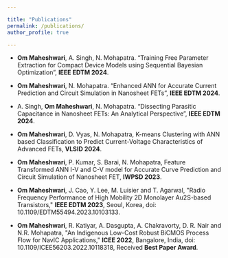 ```yaml
---

title: "Publications"
permalink: /publications/
author_profile: true

---
```



* **Om Maheshwari**, A. Singh, N. Mohapatra. “Training Free Parameter Extraction for Compact Device Models using Sequential Bayesian Optimization”, **IEEE EDTM 2024**.
  
* **Om Maheshwari**, N. Mohapatra. “Enhanced ANN for Accurate Current Prediction and Circuit Simulation in Nanosheet FETs”, **IEEE EDTM 2024**.
  
* A. Singh, **Om Maheshwari**, N. Mohapatra. “Dissecting Parasitic Capacitance in Nanosheet FETs: An Analytical Perspective”, **IEEE EDTM 2024**.
  
* **Om Maheshwari**, D. Vyas, N. Mohapatra, K-means Clustering with ANN based Classification to Predict Current-Voltage Characteristics of Advanced FETs, **VLSID 2024**.
  
* **Om Maheshwari**, P. Kumar, S. Barai, N. Mohapatra, Feature Transformed ANN I-V and C-V model for Accurate Curve Prediction and Circuit Simulation of Nanosheet FET, **IWPSD 2023**.
  
* **Om Maheshwari**, J. Cao, Y. Lee, M. Luisier and T. Agarwal, "Radio Frequency Performance of High Mobility 2D Monolayer Au2S-based Transistors," **IEEE EDTM 2023**, Seoul, Korea, doi: 10.1109/EDTM55494.2023.10103133.
  
* **Om Maheshwari**, R. Katiyar, A. Dasgupta, A. Chakravorty, D. R. Nair and N.R. Mohapatra, "An Indigenous Low-Cost Robust BiCMOS Process Flow for NavIC Applications," **ICEE 2022**, Bangalore, India, doi: 10.1109/ICEE56203.2022.10118318, Received **Best Paper Award**.  
